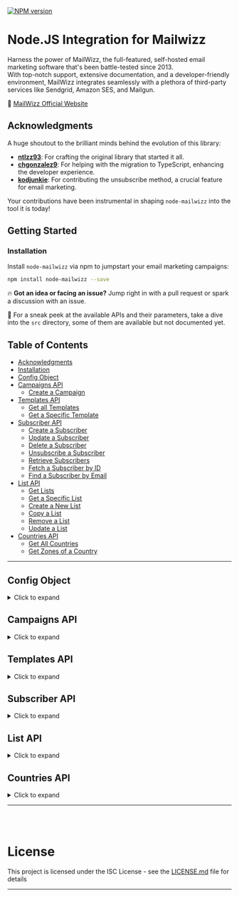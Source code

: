 [![NPM version][npm-version-image]][npm-url]

# Node.JS Integration for Mailwizz

Harness the power of MailWizz, the full-featured, self-hosted email marketing software that's been battle-tested since 2013.
<br>
With top-notch support, extensive documentation, and a developer-friendly environment, MailWizz integrates seamlessly with a plethora of third-party services like Sendgrid, Amazon SES, and Mailgun.

🔗 [MailWizz Official Website](https://www.mailwizz.com/)

## Acknowledgments

A huge shoutout to the brilliant minds behind the evolution of this library:

- **[ntlzz93](https://github.com/ntlzz93)**: For crafting the original library that started it all.
- **[chgonzalez9](https://github.com/chgonzalez9)**: For helping with the migration to TypeScript, enhancing the developer experience.
- **[kodjunkie](https://github.com/kodjunkie)**: For contributing the unsubscribe method, a crucial feature for email marketing.

Your contributions have been instrumental in shaping `node-mailwizz` into the tool it is today!

## Getting Started

### Installation

Install `node-mailwizz` via npm to jumpstart your email marketing campaigns:

```bash
npm install node-mailwizz --save
```

🔥 **Got an idea or facing an issue?** Jump right in with a pull request or spark a discussion with an issue.

📂 For a sneak peek at the available APIs and their parameters, take a dive into the `src` directory, some of them are available but not documented yet.

## Table of Contents

- [Acknowledgments](#acknowledgments)
- [Installation](#installation)
- [Config Object](#config-object)
- [Campaigns API](#campaigns-api)
  - [Create a Campaign](#create-a-campaign)
- [Templates API](#templates-api)
  - [Get all Templates](#get-all-templates)
  - [Get a Specific Template](#get-a-specific-template)
- [Subscriber API](#subscriber-api)
  - [Create a Subscriber](#create-a-subscriber)
  - [Update a Subscriber](#update-a-subscriber)
  - [Delete a Subscriber](#delete-a-subscriber)
  - [Unsubscribe a Subscriber](#unsubscribe-a-subscriber)
  - [Retrieve Subscribers](#retrieve-subscribers)
  - [Fetch a Subscriber by ID](#fetch-a-subscriber-by-id)
  - [Find a Subscriber by Email](#find-a-subscriber-by-email)
- [List API](#list-api)
  - [Get Lists](#get-lists)
  - [Get a Specific List](#get-a-specific-list)
  - [Create a New List](#create-a-new-list)
  - [Copy a List](#copy-a-list)
  - [Remove a List](#remove-a-list)
  - [Update a List](#update-a-list)
- [Countries API](#countries-api)
  - [Get All Countries](#get-all-countries)
  - [Get Zones of a Country](#get-zones-of-a-country)

---

## Config Object

<details>
<summary>Click to expand</summary>

The config object is required to initialize the API classes. It contains the following properties:

```javascript
const config = {
	publicKey: "yourPublicKey",
	secret: "yourSecretKey",
	baseUrl: "yourMailwizzApiUrl"
};
```

</details>

## Campaigns API

<details>
<summary>Click to expand</summary>

### Create a Campaign

```javascript
import { Campaigns, CreateCampaignType } from "node-mailwizz";

const campaigns = new Campaigns(config);

campaigns
	.create({
		name: "Campaign Name",
		type: CreateCampaignType.REGULAR,
		fromName: "Mikel Calvo",
		fromEmail: "spam@mikelcalvo.net",
		subject: "Hi!",
		replyTo: "spam@mikecalvo.net",
		sendAt: "2021-01-01 00:00:00",
		listId: "YOUR-LIST-ID",
		segmentId: "YOUR-SEGMENT-ID",
		urlTracking: "yes",
		templateId: "YOUR-TEMPLATE-ID"
	})
	.then(result => console.log("Campaign created:", result))
	.catch(err => console.error("Error:", err));
```

<details>
<summary>Response (Click to expand)</summary>

```javascript
CreateCampaignResponse {
	status: string;
	campaign_uid: string;
}
```

</details>
</details>

## Templates API

<details>
<summary>Click to expand</summary>

### Get all Templates

```javascript
import { Templates } from "node-mailwizz";

const templates = new Templates(config);

templates
	.getAll({
		page: 1,
		per_page: 10
	})
	.then(result => console.log("Templates:", result))
	.catch(err => console.error("Error:", err));
```

<details>
<summary>Response (Click to expand)</summary>

```javascript
GetAllTemplatesResponse {
	status: string;
	data: {
		records: GetAllTemplatesResponseRecord[];
	};
}

GetAllTemplatesResponseRecord {
	template_uid: string;
	name: string;
	screenshot: string;
}

```

</details>

### Get a Specific Template

```javascript
import { Templates } from "node-mailwizz";

const templates = new Templates(config);

templates
	.getTemplate({
		templateID: "YOUR-TEMPLATE-ID"
	})
	.then(result => console.log("Template details:", result))
	.catch(err => console.error("Error:", err));
```

<details>
<summary>Response (Click to expand)</summary>

```javascript
GetTemplateResponse {
	status: string;
	data: {
		record: GetTemplateResponseRecord;
	};
}

GetTemplateResponseRecord {
    template_uid: string;
    name: string;
    screenshot: string;
}
```

</details>
</details>

## Subscriber API

<details>
<summary>Click to expand</summary>

### Create a Subscriber

```javascript
import { ListSubscribers } from "node-mailwizz";

const subscribers = new ListSubscribers(config);

let userInfo: CreateSubscriberParamsData = {
	//Replace the values with your user info
	email: "spam@mikelcalvo.net",
	FNAME: "Mikel",
	LNAME: "Calvo",
	CUSTOM: "yourCustomField"
};

subscribers
	.create({
        listUid: "YOUR-LIST-ID",
        data: userInfo,
    })
	.then(result => console.log("Subscriber created:", result))
	.catch(err => console.error("Error:", err));
```

<details>
<summary>Response (Click to expand)</summary>

```javascript
CreateSubscriberResponse {
	status: string;
	data: CreateSubscriberResponseData;
}

CreateSubscriberResponseData {
	record: CreateSubscriberResponseRecord;
}

CreateSubscriberResponseRecord {
	subscriber_uid: string;
	email: string;
	ip_address: string;
	source: string;
	date_added: CreateSubscriberResponseRecordDateAdded;
}

CreateSubscriberResponseRecordDateAdded {
	expression: string;
	params: any;
}
```

</details>

### Update a Subscriber

```javascript
import { ListSubscribers } from "node-mailwizz";

const subscribers = new ListSubscribers(config);
// Similar to creating a subscriber, but with updated info

let updatedUserInfo: UpdateSubscriberParamsData = {
	//Replace the values with your user info
	EMAIL: "spam@mikelcalvo.net",
	FNAME: "Mikel",
	LNAME: "Calvo",
	CUSTOM: "yourCustomField"
};

subscribers
	.update({
        listUid: "YOUR-LIST-ID",
        subscriberUid: "SUBSCRIBER-ID",
        data: updatedUserInfo,
    })
	.then(result => console.log("Subscriber updated:", result))
	.catch(err => console.error("Error:", err));
```

<details>
<summary>Response (Click to expand)</summary>

```javascript
UpdateSubscriberResponse {
	status: string;
	data: UpdateSubscriberResponseData;
}

UpdateSubscriberResponseData {
    record: UpdateSubscriberResponseRecord;
}

UpdateSubscriberResponseRecord {
    subscriber_uid: string;
    email: string;
    ip_address: string;
    source: string;
    date_added: UpdateSubscriberResponseRecordDateAdded;
}

UpdateSubscriberResponseRecordDateAdded {
    expression: string;
    params: any;
}
```

</details>

### Delete a Subscriber

```javascript
import { ListSubscribers } from "node-mailwizz";

const subscribers = new ListSubscribers(config);

subscribers
	.delete({
		listUid: "YOUR-LIST-ID",
		subscriberUid: "SUBSCRIBER-ID"
	})
	.then(result => console.log("Subscriber deleted:", result))
	.catch(err => console.error("Error:", err));
```

<details>
<summary>Response (Click to expand)</summary>

```javascript
DeleteSubscriberResponse {
	status: string;
}
```

</details>

### Unsubscribe a Subscriber

```javascript
import { ListSubscribers } from "node-mailwizz";

const subscribers = new ListSubscribers(config);

subscribers
	.unsubscribe({
		listUid: "YOUR-LIST-ID",
		subscriberUid: "SUBSCRIBER-ID"
	})
	.then(result => console.log("Subscriber unsubscribed:", result))
	.catch(err => console.error("Error:", err));
```

<details>
<summary>Response (Click to expand)</summary>

```javascript
UnsubscribeSubscriberResponse {
    status: string;
}
```

</details>

### Retrieve Subscribers

```javascript
import { ListSubscribers } from "node-mailwizz";

const subscribers = new ListSubscribers(config);
// Get a paginated list of subscribers
subscribers
	.getSubscribers({
		listUid: "YOUR-LIST-ID",
		page: 1,
		per_page: 10
	})
	.then(result => console.log("Subscribers:", result))
	.catch(err => console.error("Error:", err));
```

<details>
<summary>Response (Click to expand)</summary>

```javascript
GetSubscribersResponse {
	status: string;
	data: {
		count: string;
		total_pages: number;
		current_page: number;
		next_page: number;
		prev_page: number;
		records: GetSubscribersResponseRecord[];
	};
}

GetSubscribersResponseRecord {
	subscriber_uid: string;
	EMAIL: string;
	FNAME: string;
	LNAME: string;
	status: string;
	source: string;
	ip_address: string;
	date_added: string;
    [key: string]: any;
}

```

</details>

### Fetch a Subscriber by ID

```javascript
import { ListSubscribers } from "node-mailwizz";

const subscribers = new ListSubscribers(config);

subscribers
	.getSubscriber({
		listUid: "YOUR-LIST-ID",
		subscriberUid: "SUBSCRIBER-ID"
	})
	.then(result => console.log("Subscriber details:", result))
	.catch(err => console.error("Error:", err));
```

<details>
<summary>Response (Click to expand)</summary>

```javascript
GetSubscriberResponse {
	status: string;
	data: GetSubscriberResponseData;
}

GetSubscriberResponseData {
	subscriber_uid: string;
	EMAIL: string;
	FNAME: string;
	LNAME: string;
	status: string;
	source: string;
	ip_address: string;
	date_added: string;
	[key: string]: any;
}
```

</details>

### Find a Subscriber by Email

```javascript
import { ListSubscribers } from "node-mailwizz";

const subscribers = new ListSubscribers(config);

subscribers
	.emailSearch({
		listUid: "YOUR-LIST-ID",
		email: "spam@mikelcalvo.net"
	})
	.then(result => console.log("Subscriber found:", result))
	.catch(err => console.error("Error:", err));
```

<details>
<summary>Response (Click to expand)</summary>

```javascript
EmailSearchResponse {
	status: string;
	data: EmailSearchResponseData;
}

EmailSearchResponseData {
	subscriber_uid: string;
	status: string;
	date_added: string;
}
```

</details>
</details>

## List API

<details>
<summary>Click to expand</summary>

### Get Lists

```javascript
import { Lists } from "node-mailwizz";

const lists = new Lists(config);

// Retrieve your lists with pagination
lists
	.getLists({
		page: 1,
		per_page: 10
	})
	.then(result => console.log("Lists:", result))
	.catch(err => console.error("Error:", err));
```

<details>
<summary>Response (Click to expand)</summary>

```javascript
GetAllListsResponse {
	status: string;
	data: {
		count: string;
		total_pages: number;
		current_page: number;
		next_page: number;
		prev_page: number;
		records: GetAllListsResponseRecord[];
	};
}

GetAllListsResponseRecord {
	general: GetAllListsResponseRecordGeneral;
	defaults: GetAllListsResponseRecordDefaults;
	notifications: GetAllListsResponseRecordNotifications;
	company: GetAllListsResponseRecordCompany;
}

GetAllListsResponseRecordGeneral {
	list_uid: string;
	name: string;
	display_name: string;
	description: string;
}

GetAllListsResponseRecordDefaults {
	from_name: string;
	reply_to: string;
	subject: string;
}

GetAllListsResponseRecordNotifications {
	subscribe: string;
	unsubscribe: string;
	subscribe_to: string;
	unsubscribe_to: string;
}

GetAllListsResponseRecordCompany {
	name: string;
	address_1: string;
	address_2: string;
	zone_name: string;
	city: string;
	zip_code: string;
	phone: string;
	address_format: string;
	country: GetAllListsResponseRecordCompanyCountry;
}

GetAllListsResponseRecordCompanyCountry {
	country_id: string;
	name: string;
	code: string;
}
```

</details>

### Get a Specific List

```javascript
import { Lists } from "node-mailwizz";

const lists = new Lists(config);

lists
	.getList({
		listID: "YOUR-LIST-ID"
	})
	.then(result => console.log("List details:", result))
	.catch(err => console.error("Error:", err));
```

<details>
<summary>Response (Click to expand)</summary>

```javascript
GetListResponse {
	status: string;
	data: {
		record: GetListResponseRecord;
	};
}

GetListResponseRecord {
	general: GetListResponseRecordGeneral;
	defaults: GetListResponseRecordDefaults;
	notifications: GetListResponseRecordNotifications;
	company: GetListResponseRecordCompany;
}

GetListResponseRecordGeneral {
	list_uid: string;
	name: string;
	display_name: string;
	description: string;
}

GetListResponseRecordDefaults {
	from_name: string;
	reply_to: string;
	subject: string;
}

GetListResponseRecordNotifications {
	subscribe: string;
	unsubscribe: string;
	subscribe_to: string;
	unsubscribe_to: string;
}

GetListResponseRecordCompany {
	name: string;
	address_1: string;
	address_2: string;
	zone_name: string;
	city: string;
	zip_code: string;
	phone: string;
	address_format: string;
	country: GetListResponseRecordCompanyCountry;
}

GetListResponseRecordCompanyCountry {
	country_id: string;
	name: string;
	code: string;
}
```

</details>

### Create a New List

```javascript
import { Lists } from "node-mailwizz";

const lists = new Lists(config);

lists
	.create({
		//Replace the values with your list info
		name: "Main List", //Required
		description: "This is a test list", //Required
		fromName: "Mikel Calvo", //Required
		fromEmail: "spam@mikelcalvo.net", //Required
		replyTo: "spam@mikelcalvo.net", //Required
		subject: "Hi!",
		//notification when new subscriber added
		notificationSubscribe: "yes", //yes or no
		notificationUnsubscribe: "yes", //yes or no
		//where to send the notification
		notificationSubscribeTo: "spam@mikelcalvo.net",
		notificationUnsubscribeTo: "spam@mikelcalvo.net",
		//This is optional, if not set customer company data will be used:
		companyName: "Mikel Calvo SL", //required
		companyCountry: "Spain", //required
		companyZone: "Basque Country", //required
		companyAddress1: "Some street address", //required
		companyAddress2: "",
		companyZoneName: "", //when country doesn't have required zone
		companyCity: "",
		companyZipCode: ""
	})
	.then(result => console.log("List created:", result))
	.catch(err => console.error("Error:", err));
```

<details>
<summary>Response (Click to expand)</summary>

```javascript
CreateListResponse {
	status: string;
	list_uid: string;
}
```

</details>

### Copy a List

```javascript
import { Lists } from "node-mailwizz";

const lists = new Lists(config);

lists
	.copy({
		listID: "YOUR-LIST-ID"
	})
	.then(result => console.log("List copied:", result))
	.catch(err => console.error("Error:", err));
```

<details>
<summary>Response (Click to expand)</summary>

```javascript
CopyListResponse {
    status: string;
    list_uid: string;
}
```

</details>

### Remove a List

```javascript
import { Lists } from "node-mailwizz";

const lists = new Lists(config);

lists
	.delete({
		listID: "YOUR-LIST-ID"
	})
	.then(result => console.log("List removed:", result))
	.catch(err => console.error("Error:", err));
```

<details>
<summary>Response (Click to expand)</summary>

```javascript
DeleteListResponse {
	status: string;
}
```

</details>

### Update a List

```javascript
// Similar to creating a list, but with updated info
import { Lists } from "node-mailwizz";

const lists = new Lists(config);

lists
	.update({
        listID: "YOUR-LIST-ID",
        name: "Main List", //Required
        description: "This is a test list", //Required
        fromName: "Mikel Calvo", //Required
        fromEmail: "spam@mikelcalvo.net", //Required
        replyTo: "spam@mikelcalvo.net", //Required
        subject: "Hi!",
        //notification when new subscriber added
        notificationSubscribe: "yes", //yes or no
        notificationUnsubscribe: "yes", //yes or no
        //where to send the notification
        notificationSubscribeTo: "
        notificationUnsubscribeTo: "
        //This is optional, if not set customer company data will be used:
        companyName: "Mikel Calvo SL", //required
        companyCountry: "Spain", //required
        companyZone: "Basque Country", //required
        companyAddress1: "Some street address", //required
        companyAddress2: "",
        companyZoneName: "", //when country doesn't have required zone
        companyCity: "",
        companyZipCode: ""
    })
	.then(result => console.log("List updated:", result))
	.catch(err => console.error("Error:", err));
```

<details>
<summary>Response (Click to expand)</summary>

```javascript
UpdateListResponse {
	status: string;
}
```

</details>
</details>

## Countries API

<details>
<summary>Click to expand</summary>

### Get All Countries

```javascript
import { Countries } from "node-mailwizz";

const countriesClass = new Countries(config);

countriesClass
	.getAll({
		page: 1,
		per_page: 10
	})
	.then(countries => console.log("Countries:", countries))
	.catch(err => console.error("Error:", err));
```

<details>
<summary>Response (Click to expand)</summary>

```javascript
GetAllCountriesResponse {
	status: string;
	data: {
		count: string;
		total_pages: number;
		current_page: number;
		next_page: number;
		prev_page: number;
		records: GetAllCountriesResponseRecord[];
	};
}

GetAllCountriesResponseRecord {
	country_id: string;
	name: string;
	code: string;
}
```

</details>

### Get Zones of a Country

```javascript
import { Countries } from "node-mailwizz";

const countriesClass = new Countries(config);

countriesClass
	.getAllZones({
		countryID: "ES",
		page: 1,
		per_page: 10
	})
	.then(zones => console.log("Zones:", zones))
	.catch(err => console.error("Error:", err));
```

<details>
<summary>Response (Click to expand)</summary>

```javascript
GetAllZonesResponse {
	status: string;
	data: {
		count: string;
		total_pages: number;
		current_page: number;
		next_page: number;
		prev_page: number;
		records: GetAllZonesResponseRecord[];
	};
}

GetAllZonesResponseRecord {
    zone_id: string;
    name: string;
    code: string;
}
```

</details>
</details>

---

<br>
<br>

# License

This project is licensed under the ISC License - see the [LICENSE.md](LICENSE.md) file for details

---

[npm-url]: https://npmjs.org/package/node-mailwizz
[npm-version-image]: http://img.shields.io/npm/v/node-mailwizz.svg?style=flat
